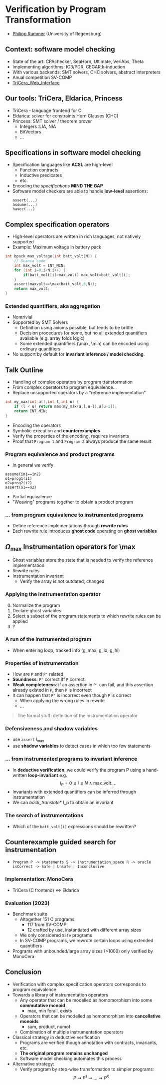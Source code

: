 # Verification by Program Transformation
- [Philipp Rummer](www.philipp.ruemmer.org/projects.shtml) (University of Regensburg)

## Context: software model checking
- State of the art: CPAchecker, SeaHorn, Ultimate, VeriAbs, Theta
- Implementing algorithms: IC3/PDR, CEGAR,k-induction
- With various backends: SMT solvers, CHC solvers, abstract interpreters
- Anual competition SV-COMP
- [TriCera_Web_Interface](https://eldarica.org/tricera/?ex=stack-pointers/unary)

## Our tools: TriCera, Eldarica, Princess
- TriCera - language frontend for C
- Eldarica: solver for constraints Horn Clauses (CHC)
- Princess: SMT solver / theorem prover
    - Integers :LIA, NIA
    - BitVectors
    - ...

## Specifications in software model checking
- Specification languages like **ACSL** are high-level
    - Function contracts
    - Inductive predicates
    - etc.
- Encoding the *specifications* **MIND THE GAP**
- Software model checkers are able to handle **low-level** assertions:
    ```
    assert(...)
    assume(...)
    havoc(...)
    ```

## Complex specification operators
- High-level operators are written in rich languages, not natively supported
- Example: Maximum voltage in battery pack
```c
int bpack_max_voltage(int batt_volt[N]) {
    // Scania code
    int max_volt = INT_MIN;
    for (int i=0;i<N;i++) {
        if(batt_volt[i]>max_volt) max_volt=batt_volt[i];
    }
    assert(maxvolt==\max(batt_volt,0,N));
    return max_volt;
}
```
### Extended quantifiers, aka aggregation
- Nontrivial
- Supported by SMT Solvers
    - Definition using axioms possible, but tends to be brittle
    - Decision procedures for some, but no all extended quantifiers available (e.g. array folds logic)
    - Some extended quantifiers (\max, \min) can be encoded using ordinary quantifiers
- No support by default for **invariant inference / model checking**.

## Talk Outline
- Handling of complex operators by program transformation
- From complex operators to program equivalence...
- Replace unsupported operators by a "reference implementation"
```c
int my_max(int a[],int l,int u) {
    if (l < u) return max(my_max(a,l,u-l),a[u-1]);
    return INT_MIN;
}
```
- Encoding the operators
- Symbolic execution and **counterexamples**
- Verify the properties of the encoding, requires invariants
- Proof that `Program 1` and `Program 2` always produce the same result.

### Program equivalence and product programs
- In general we verify
```
assume(in1==in2)
o1=prog1(i1)
o2=prog2(i2)
assert(o1==o2)
```
- Partial equivalence
- "Weaving" programs together to obtain a product program


### ... from program equivalence to instrumented programs
- Define reference implementations through **rewrite rules**
- Each rewrite rule introduces **ghost code** operating on **ghost variables**

## $\Omega_{\text{max}}$ Instrumentation operators for \max
- Ghost variables store the state that is needed to verify the reference implementation
- Rewrite rules
- Instrumentation invariant
    - Verify the array is not outdated, changed

### Applying the instrumentation operator
0. Normalize the program
1. Declare ghost variables
1. Select a subset of the program statements to which rewrite rules can be applied
1. ?

### A run of the instrumented program
- When entering loop, tracked info (g_max, g_lo, g_hi)

### Properties of instrumentation
- How are `P` and `P'` related
- **Soundness**: `P'` correct iff `P` correct.
- **Weak completeness**: if an assertion in `P'` can fail, and this assertion already existed in `P`, then `P` is incorrect
- It can happen that `P'` is incorrect even though `P` is correct
    - When applying the wrong rules in rewrite
    - ...

> The formal stuff: definition of the instrumentation operator

### Defensiveness and shadow variables
- use `assert` $l_{\max}$
- use **shadow variables** to detect cases in which too few statements

### ... from instrumented programs to invariant inference
- In **deductive verification**, we could verify the program P using a hand-written **loop-invariant** e.g.
 $$l_P = 0 \le i \le N \land \text{max\_volt} ...$$
- Invariants with extended quantifiers can be inferred through instrumentation
- We can *back_translate** l_p to obtain an invariant

### The search of instrumentations
- Which of the `batt_volt[i]` expressions should be rewritten?

## Counterexample guided search for instrumentation
- `Program P -> statements S -> instrumentation_space R -> oracle isCorrect -> Safe | Unsafe | Inconclusive`

### Implementation: MonoCera
- TriCera (C frontend) $\iff$ Eldarica

### Evaluation (2023)
- Benchmark suite
    - Altogether 151 C programs
        - 117 from SV-COMP
        - 12 crafted by use, instantiated with different array sizes
    - We only considered `Safe` programs
    - In SV-COMP programs, we rewrote certain loops using extended quantifiers
- Programs with unbounded/large array sizes (>1000) only verified by MonoCera 

## Conclusion
- Verification with complex specification operators corresponds to program equivalence
- Towards a library of instrumentation operators
    - Any operator that can be modelled as homomorphism into some **commutative monoid**
        - max, min forall, exists
    - Operators that can be modelled as homomorphism into **cancellative monoids**
        - sum, product, numof
    - Combination of multiple instrumentation operators
- Classical strategy in deductive verification
    - Programs are verified though annotation with contracts, invariants, etc.
    - **The original program remains unchanged**
    - Software model checking automates this process
- Alternative strategy:
    - Verify program by step-wise transformation to simpler programs:
    $$P \rightsquigarrow P^1 \rightsquigarrow \dots \rightsquigarrow P^K$$












